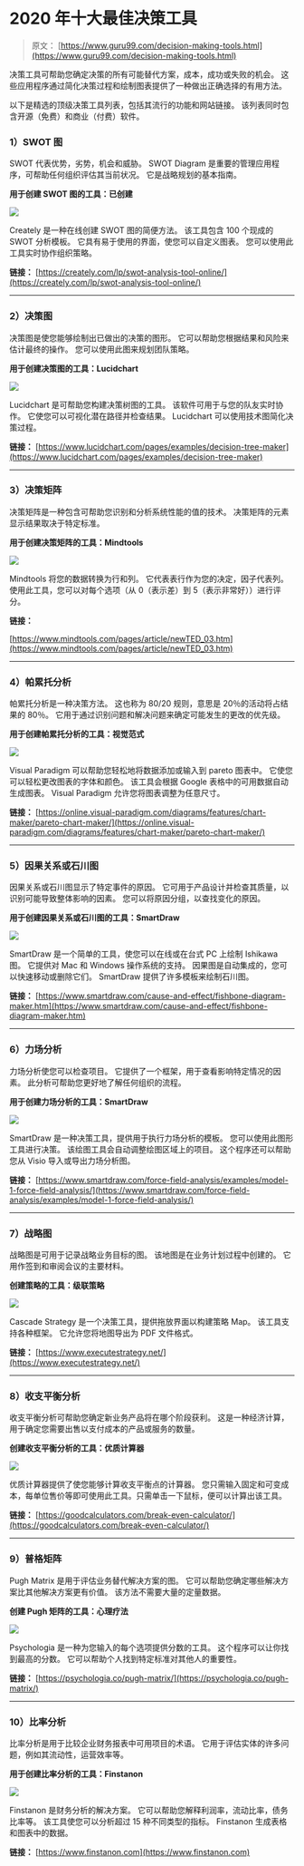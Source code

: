 # 2020 年十大最佳决策工具

> 原文： [https://www.guru99.com/decision-making-tools.html](https://www.guru99.com/decision-making-tools.html)

决策工具可帮助您确定决策的所有可能替代方案，成本，成功或失败的机会。 这些应用程序通过简化决策过程和绘制图表提供了一种做出正确选择的有用方法。

以下是精选的顶级决策工具列表，包括其流行的功能和网站链接。 该列表同时包含开源（免费）和商业（付费）软件。

### 1）SWOT 图

SWOT 代表优势，劣势，机会和威胁。 SWOT Diagram 是重要的管理应用程序，可帮助任何组织评估其当前状况。 它是战略规划的基本指南。

**用于创建 SWOT 图的工具：已创建**

![](img/41e031245bbd614b2839b40623424604.png)

Creately 是一种在线创建 SWOT 图的简便方法。 该工具包含 100 个现成的 SWOT 分析模板。 它具有易于使用的界面，使您可以自定义图表。 您可以使用此工具实时协作组织策略。

**链接：** [https://creately.com/lp/swot-analysis-tool-online/](https://creately.com/lp/swot-analysis-tool-online/)

* * *

### 2）决策图

决策图是使您能够绘制出已做出的决策的图形。 它可以帮助您根据结果和风险来估计最终的操作。 您可以使用此图来规划团队策略。

**用于创建决策图的工具：Lucidchart**

[![](img/cda25d511b7f1bebc688f566d44dc4f3.png) ](/images/1/010120_0556_Top10BESTDe2.png) 

Lucidchart 是可帮助您构建决策树图的工具。 该软件可用于与您的队友实时协作。 它使您可以可视化潜在路径并检查结果。 Lucidchart 可以使用技术图简化决策过程。

**链接：** [https://www.lucidchart.com/pages/examples/decision-tree-maker](https://www.lucidchart.com/pages/examples/decision-tree-maker)

* * *

### 3）决策矩阵

决策矩阵是一种包含可帮助您识别和分析系统性能的值的技术。 决策矩阵的元素显示结果取决于特定标准。

**用于创建决策矩阵的工具：Mindtools**

[![](img/f2af916fff27e3a1dbc145580be6a4aa.png) ](/images/1/010120_0556_Top10BESTDe3.png) 

Mindtools 将您的数据转换为行和列。 它代表表行作为您的决定，因子代表列。 使用此工具，您可以对每个选项（从 0（表示差）到 5（表示非常好））进行评分。

**链接：**

[https://www.mindtools.com/pages/article/newTED_03.htm](https://www.mindtools.com/pages/article/newTED_03.htm)

* * *

### 4）帕累托分析

帕累托分析是一种决策方法。 这也称为 80/20 规则，意思是 20％的活动将占结果的 80％。 它用于通过识别问题和解决问题来确定可能发生的更改的优先级。

**用于创建帕累托分析的工具：视觉范式**

![](img/0d90b16e547494675e9f13c71bacfdec.png)

Visual Paradigm 可以帮助您轻松地将数据添加或输入到 pareto 图表中。 它使您可以轻松更改图表的字体和颜色。 该工具会根据 Google 表格中的可用数据自动生成图表。 Visual Paradigm 允许您将图表调整为任意尺寸。

**链接：** [https://online.visual-paradigm.com/diagrams/features/chart-maker/pareto-chart-maker/](https://online.visual-paradigm.com/diagrams/features/chart-maker/pareto-chart-maker/)

* * *

### 5）因果关系或石川图

因果关系或石川图显示了特定事件的原因。 它可用于产品设计并检查其质量，以识别可能导致整体影响的因素。 您可以将原因分组，以查找变化的原因。

**用于创建因果关系或石川图的工具：SmartDraw**

[![](img/7f9072158fd73203e6a0e8437010e445.png) ](/images/1/010120_0556_Top10BESTDe5.png) 

SmartDraw 是一个简单的工具，使您可以在线或在台式 PC 上绘制 Ishikawa 图。 它提供对 Mac 和 Windows 操作系统的支持。 因果图是自动集成的，您可以快速移动或删除它们。 SmartDraw 提供了许多模板来绘制石川图。

**链接：** [https://www.smartdraw.com/cause-and-effect/fishbone-diagram-maker.htm](https://www.smartdraw.com/cause-and-effect/fishbone-diagram-maker.htm)

* * *

### 6）力场分析

力场分析使您可以检查项目。 它提供了一个框架，用于查看影响特定情况的因素。 此分析可帮助您更好地了解任何组织的流程。

**用于创建力场分析的工具：SmartDraw**

[![](img/e38d58d1aa863b3aabb90d1bd292fc13.png) ](/images/1/010120_0556_Top10BESTDe6.png) 

SmartDraw 是一种决策工具，提供用于执行力场分析的模板。 您可以使用此图形工具进行决策。 该绘图工具会自动调整绘图区域上的项目。 这个程序还可以帮助您从 Visio 导入或导出力场分析图。

**链接：** [https://www.smartdraw.com/force-field-analysis/examples/model-1-force-field-analysis/](https://www.smartdraw.com/force-field-analysis/examples/model-1-force-field-analysis/)

* * *

### 7）战略图

战略图是可用于记录战略业务目标的图。 该地图是在业务计划过程中创建的。 它用作签到和审阅会议的主要材料。

**创建策略的工具：级联策略**

![](img/5d0e408f9a60e0959a53781ec898b232.png)

Cascade Strategy 是一个决策工具，提供拖放界面以构建策略 Map。 该工具支持各种框架。 它允许您将地图导出为 PDF 文件格式。

**链接：** [https://www.executestrategy.net/](https://www.executestrategy.net/)

* * *

### 8）收支平衡分析

收支平衡分析可帮助您确定新业务产品将在哪个阶段获利。 这是一种经济计算，用于确定您需要出售以支付成本的产品或服务的数量。

**创建收支平衡分析的工具：优质计算器**

![](img/f86ce72bd98bf844150f37be8cdc3744.png)

优质计算器提供了使您能够计算收支平衡点的计算器。 您只需输入固定和可变成本，每单位售价等即可使用此工具。只需单击一下鼠标，便可以计算出该工具。

**链接：** [https://goodcalculators.com/break-even-calculator/](https://goodcalculators.com/break-even-calculator/)

* * *

### 9）普格矩阵

Pugh Matrix 是用于评估业务替代解决方案的图。 它可以帮助您确定哪些解决方案比其他解决方案更有价值。 该方法不需要大量的定量数据。

**创建 Pugh 矩阵的工具：心理疗法**

![](img/1f74fa291af2b909d57e8c2843ea96ce.png)

Psychologia 是一种为您输入的每个选项提供分数的工具。 这个程序可以让你找到最高的分数。 它可以帮助个人找到特定标准对其他人的重要性。

**链接：** [https://psychologia.co/pugh-matrix/](https://psychologia.co/pugh-matrix/)

* * *

### 10）比率分析

比率分析是用于比较企业财务报表中可用项目的术语。 它用于评估实体的许多问题，例如其流动性，运营效率等。

**用于创建比率分析的工具：Finstanon**

![](img/174ce68646888fc9d7df844fd4bb0851.png)

Finstanon 是财务分析的解决方案。 它可以帮助您解释利润率，流动比率，债务比率等。 该工具使您可以分析超过 15 种不同类型的指标。 Finstanon 生成表格和图表中的数据。

**链接：** [https://www.finstanon.com](https://www.finstanon.com)